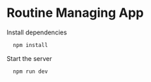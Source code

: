 
# Routine Managing App

Install dependencies

```bash
  npm install
```

Start the server

```bash
  npm run dev
```

